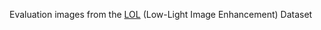 Evaluation images from the [LOL][lol] (Low-Light Image Enhancement) Dataset

[lol]: https://drive.google.com/file/d/1DdGIJ4PZPlF2ikl8mNM9V-PdVxVLbQi6/view